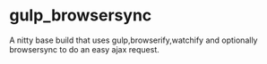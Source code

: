 # gulp_browsersync
A nitty base build that uses gulp,browserify,watchify and optionally browsersync to do an easy ajax request.

